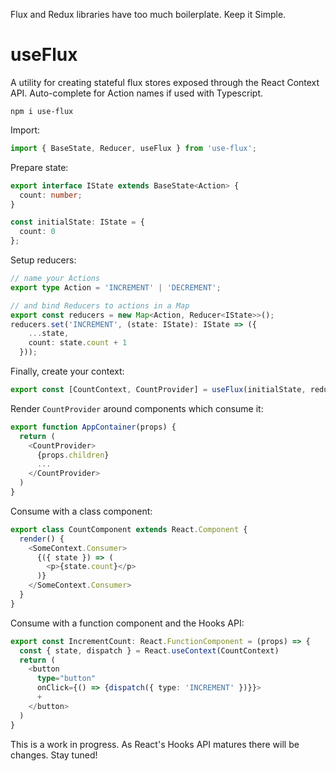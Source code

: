 Flux and Redux libraries have too much boilerplate. Keep it Simple.

# useFlux

A utility for creating stateful flux stores exposed through the React Context API. Auto-complete for Action names if used with Typescript.


`npm i use-flux`


Import:
```typescript
import { BaseState, Reducer, useFlux } from 'use-flux';
```

Prepare state:
```typescript
export interface IState extends BaseState<Action> {
  count: number;
}

const initialState: IState = {
  count: 0
};
```

Setup reducers:
```typescript
// name your Actions
export type Action = 'INCREMENT' | 'DECREMENT';

// and bind Reducers to actions in a Map
export const reducers = new Map<Action, Reducer<IState>>();
reducers.set('INCREMENT', (state: IState): IState => ({
    ...state,
    count: state.count + 1
  }));
```

Finally, create your context:
```typescript
export const [CountContext, CountProvider] = useFlux(initialState, reducers);
```

Render `CountProvider` around components which consume it:
```typescript
export function AppContainer(props) {
  return (
    <CountProvider>
      {props.children}
      ...
    </CountProvider>
  )
}
```

Consume with a class component:
```typescript
export class CountComponent extends React.Component {
  render() {
    <SomeContext.Consumer>
      {({ state }) => (
        <p>{state.count}</p>
      )}
    </SomeContext.Consumer>
  }
}
```

Consume with a function component and the Hooks API:
```typescript
export const IncrementCount: React.FunctionComponent = (props) => {
  const { state, dispatch } = React.useContext(CountContext)
  return (
    <button
      type="button"
      onClick={() => {dispatch({ type: 'INCREMENT' })}}>
      +
    </button>
  )
}
```

This is a work in progress. As React's Hooks API matures there will be changes. Stay tuned!
